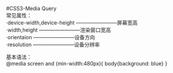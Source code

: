 
#CSS3-Media Query <br/>
常见属性：<br/>
·device-width,device-height             ————————屏幕宽高<br/>
·width,height                           ————————渲染窗口宽高<br/>
·orientaion                             ————————设备方向<br/>
·resolution                             ————————设备分辨率<br/>

基本语法：<br/>
@media screen and (min-width:480px){
    body{background: blue}
}
